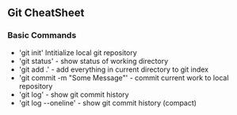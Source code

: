## Git CheatSheet

### Basic Commands
* 'git init' Intitialize local git repository
* 'git status' - show status of working directory
* 'git add .' - add everything in current directory to git index
* 'git commit -m "Some Message"' - commit current work to local repository
* 'git log' - show git commit history
* 'git log --oneline' - show git commit history (compact)
